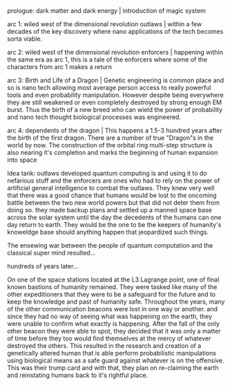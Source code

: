prologue: dark matter and dark energy | introduction of magic system

arc 1: wiled west of the dimensional revolution outlaws | within a few decades of the key discovery where nano applications of the tech becomes sorta viable.

arc 2: wiled west of the dimensional revolution enforcers | happening within the same era as arc 1, this is a tale of the enforcers where some of the characters from arc 1 makes a return

arc 3: Birth and Life of a Dragon | Genetic engineering is common place and so is nano tech allowing most average person access to really powerful tools and even probability manipulation. However despite being everywhere they are still weakened or even completely destroyed by strong enough EM burst. Thus the birth of a new breed who can wield the power of probability and nano tech thought biological processes was engineered.

arc 4: dependents of the dragon | This happens a 1.5-3 hundred years after the birth of the first dragon. There are a number of true "Dragon"s in the world by now. The construction of the orbital ring multi-step structure is also nearing it's completion and marks the beginning of human expansion into space

Idea tank:
outlaws developed quantum computing is and using it to do nefarious stuff and the enforcers are ones who had to rely on the power of artificial general intelligence to combat the outlaws. They knew very well that there was a good chance that humans would be lost to the oncoming battle between the two new world powers but that did not deter them from doing so. they made backup plans and settled up a manned space base across the solar system until the day the decedents of the humans can one day return to earth. They would be the one to be the keepers of humanity's knoweldge base should anything happen that jeopardized such things.

The ensewing war between the people of quantum computation and the classical super mind resulted...

hundreds of years later...

On one of the space stations located at the L3 Lagrange point, one of final known bastions of humanity remained. They were tasked like many of the other expeditioners that they were to be a safeguard for the future and to keep the knowledge and past of humanity safe. Throughout the years, many of the other communication beacons were lost in one way or another. and since they had no way of seeing what was happening on the earth, they were unable to confirm what exactly is happening. After the fall of the only other beacon they were able to spot, they decided that it was only a matter of time before they too would find themselves at the mercy of whatever destroyed the others. This resulted in the research and creation of a genetically altered human that is able perform probabilistic manipulations using biological means as a safe guard against whatever is on the offensive. This was their trump card and with that, they plan on re-claiming the earth and reinstating humans back to it's rightful place. 
